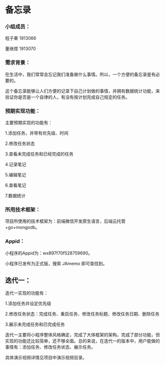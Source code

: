 # 备忘录

### 小组成员：

程子果 1913066

董继煜 1913070

### 需求背景：

在生活中，我们常常会忘记我们准备做什么事情。所以，一个方便的备忘录是有必要的。

这个备忘录能够让人们方便的记录下自己计划做的事情，并拥有数据统计功能，来验证你是否是一个自律的人，有没有按计划完成自己规定的任务。

### 预期实现功能：

主要预期实现的功能有：

1.添加任务，并带有优先级、时间

2.修改任务状态

3.查看未完成任务和已经完成的任务

4.记录笔记

5.编辑笔记

6.查看笔记

7.数据统计

### 所用技术框架：

项目所使用的技术框架为：前端微信开发原生语言，后端云托管+go+mongodb。

### Appid：

小程序的Appid为：wx897f70f528759690。

小程序已发布为正式版，搜索 JAmemo 即可查找到。

## 迭代一：

迭代一实现的功能有：

1.添加任务并设定优先级

2.修改任务状态：完成任务、重启任务、修改任务标题、修改任务日期、删除任务

3.展示未完成任务和已完成任务

迭代一主要将小程序整体风格确定，完成了大体框架的架构，完成了部分功能，但实现的功能还比较简单，还不够全面。总的来说，在迭代一的版本中，用户能做的事情有：添加任务、修改任务状态、展示任务。

具体演示视频详情见项目中演示视频目录。
